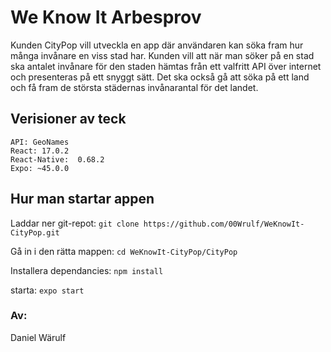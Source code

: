 # We Know It Arbesprov
Kunden CityPop vill utveckla en app där användaren kan söka fram hur många invånare en viss
stad har. Kunden vill att när man söker på en stad ska antalet invånare för den staden hämtas
från ett valfritt API över internet och presenteras på ett snyggt sätt. Det ska också gå att söka
på ett land och få fram de största städernas invånarantal för det landet.
## Verisioner av teck
```
API: GeoNames
React: 17.0.2
React-Native:  0.68.2
Expo: ~45.0.0
```

## Hur man startar appen
Laddar ner git-repot: `git clone https://github.com/00Wrulf/WeKnowIt-CityPop.git`

Gå in i den rätta mappen: `cd WeKnowIt-CityPop/CityPop`                     

Installera dependancies: `npm install`

starta: `expo start`
### Av: 
Daniel Wärulf
